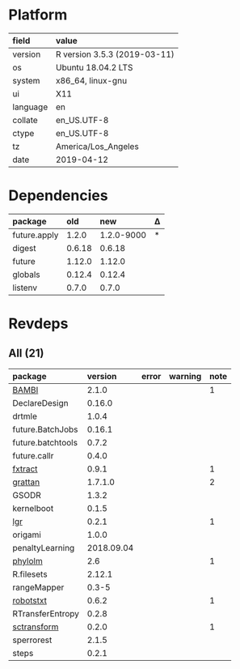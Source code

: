 # Platform

|field    |value                        |
|:--------|:----------------------------|
|version  |R version 3.5.3 (2019-03-11) |
|os       |Ubuntu 18.04.2 LTS           |
|system   |x86_64, linux-gnu            |
|ui       |X11                          |
|language |en                           |
|collate  |en_US.UTF-8                  |
|ctype    |en_US.UTF-8                  |
|tz       |America/Los_Angeles          |
|date     |2019-04-12                   |

# Dependencies

|package      |old    |new        |Δ  |
|:------------|:------|:----------|:--|
|future.apply |1.2.0  |1.2.0-9000 |*  |
|digest       |0.6.18 |0.6.18     |   |
|future       |1.12.0 |1.12.0     |   |
|globals      |0.12.4 |0.12.4     |   |
|listenv      |0.7.0  |0.7.0      |   |

# Revdeps

## All (21)

|package                                |version    |error |warning |note |
|:--------------------------------------|:----------|:-----|:-------|:----|
|[BAMBI](problems.md#bambi)             |2.1.0      |      |        |1    |
|DeclareDesign                          |0.16.0     |      |        |     |
|drtmle                                 |1.0.4      |      |        |     |
|future.BatchJobs                       |0.16.1     |      |        |     |
|future.batchtools                      |0.7.2      |      |        |     |
|future.callr                           |0.4.0      |      |        |     |
|[fxtract](problems.md#fxtract)         |0.9.1      |      |        |1    |
|[grattan](problems.md#grattan)         |1.7.1.0    |      |        |2    |
|GSODR                                  |1.3.2      |      |        |     |
|kernelboot                             |0.1.5      |      |        |     |
|[lgr](problems.md#lgr)                 |0.2.1      |      |        |1    |
|origami                                |1.0.0      |      |        |     |
|penaltyLearning                        |2018.09.04 |      |        |     |
|[phylolm](problems.md#phylolm)         |2.6        |      |        |1    |
|R.filesets                             |2.12.1     |      |        |     |
|rangeMapper                            |0.3-5      |      |        |     |
|[robotstxt](problems.md#robotstxt)     |0.6.2      |      |        |1    |
|RTransferEntropy                       |0.2.8      |      |        |     |
|[sctransform](problems.md#sctransform) |0.2.0      |      |        |1    |
|sperrorest                             |2.1.5      |      |        |     |
|steps                                  |0.2.1      |      |        |     |

